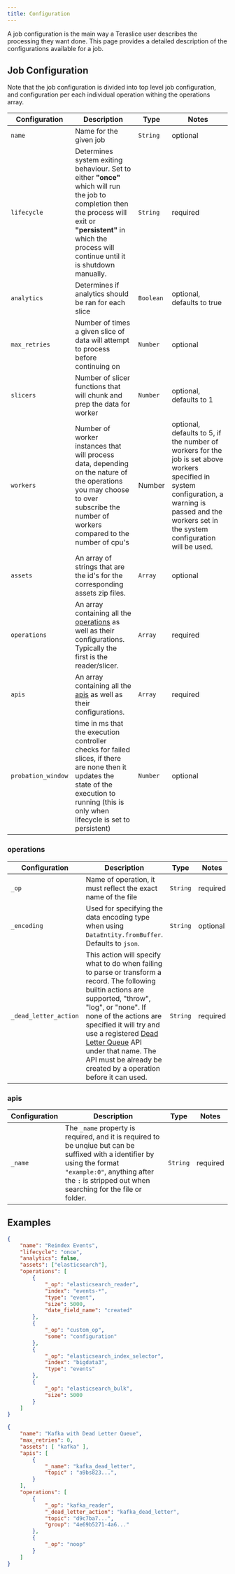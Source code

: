 ```yaml
---
title: Configuration
---
```


A job configuration is the main way a Teraslice user describes the processing they want done. This page provides a detailed description of the configurations available for a job.

## Job Configuration

Note that the job configuration is divided into top level job configuration, and configuration per each individual operation withing the operations array.

| Configuration      | Description                                                                                                                                                                                                         | Type      | Notes                                                                                                                                                                                                   |
| ------------------ | ------------------------------------------------------------------------------------------------------------------------------------------------------------------------------------------------------------------- | --------- | ------------------------------------------------------------------------------------------------------------------------------------------------------------------------------------------------------- |
| `name`             | Name for the given job                                                                                                                                                                                              | `String`  | optional                                                                                                                                                                                                |
| `lifecycle`        | Determines system exiting behaviour. Set to either **"once"** which will run the job to completion then the process will exit or **"persistent"** in which the process will continue until it is shutdown manually. | `String`  | required                                                                                                                                                                                                |
| `analytics`        | Determines if analytics should be ran for each slice                                                                                                                                                                | `Boolean` | optional, defaults to true                                                                                                                                                                              |
| `max_retries`      | Number of times a given slice of data will attempt to process before continuing on                                                                                                                                  | `Number`  | optional                                                                                                                                                                                                |
| `slicers`          | Number of slicer functions that will chunk and prep the data for worker                                                                                                                                             | `Number`  | optional, defaults to 1                                                                                                                                                                                 |
| `workers`          | Number of worker instances that will process data, depending on the nature of the operations you may choose to over subscribe the number of workers compared to the number of cpu's                                 | Number    | optional, defaults to 5, if the number of workers for the job is set above workers specified in system configuration, a warning is passed and the workers set in the system configuration will be used. |
| `assets`           | An array of strings that are the id's for the corresponding assets zip files.                                                                                                                                       | `Array`   | optional                                                                                                                                                                                                |
| `operations`       | An array containing all the [operations](#operations) as well as their configurations. Typically the first is the reader/slicer.                                                                                    | `Array`   | required                                                                                                                                                                                                |
| `apis`             | An array containing all the [apis](#apis) as well as their configurations.                                                                                                                                          | `Array`   | required                                                                                                                                                                                                |
| `probation_window` | time in ms that the execution controller checks for failed slices, if there are none then it updates the state of the execution to running (this is only when lifecycle is set to persistent)                       | `Number`  | optional                                                                                                                                                                                                |

### operations

| Configuration         | Description                                                                                                                                                                                                                                                                                                                                                                 | Type     | Notes    |
| --------------------- | --------------------------------------------------------------------------------------------------------------------------------------------------------------------------------------------------------------------------------------------------------------------------------------------------------------------------------------------------------------------------- | -------- | -------- |
| `_op`                 | Name of operation, it must reflect the exact name of the file                                                                                                                                                                                                                                                                                                               | `String` | required |
| `_encoding`           | Used for specifying the data encoding type when using `DataEntity.fromBuffer`. Defaults to `json`.                                                                                                                                                                                                                                                                          | `String` | optional |
| `_dead_letter_action` | This action will specify what to do when failing to parse or transform a record. ​​​​​The following builtin actions are supported, "throw", "log", or "none". If none of the actions are specified it will try and use a registered [Dead Letter Queue](./dead-letter-queue.md) API under that name. The API must be already be created by a operation before it can used.​ | `String` | required |

### apis

| Configuration | Description                                                                                                                                                                                                              | Type     | Notes    |
| ------------- | ------------------------------------------------------------------------------------------------------------------------------------------------------------------------------------------------------------------------ | -------- | -------- |
| `_name`       | The `_name` property is required, and it is required to be unqiue but can be suffixed with a identifier by using the format `"example:0"`, anything after the `:` is stripped out when searching for the file or folder. | `String` | required |

## Examples

<!--DOCUSAURUS_CODE_TABS-->
<!--Reindex Job-->
```json
{
    "name": "Reindex Events",
    "lifecycle": "once",
    "analytics": false,
    "assets": ["elasticsearch"],
    "operations": [
        {
            "_op": "elasticsearch_reader",
            "index": "events-*",
            "type": "event",
            "size": 5000,
            "date_field_name": "created"
        },
        {
            "_op": "custom_op",
            "some": "configuration"
        },
        {
            "_op": "elasticsearch_index_selector",
            "index": "bigdata3",
            "type": "events"
        },
        {
            "_op": "elasticsearch_bulk",
            "size": 5000
        }
    ]
}
```
<!--Kafka with Dead Letter Queue-->
```json
{
    "name": "Kafka with Dead Letter Queue",
    "max_retries": 0,
    "assets": [ "kafka" ],
    "apis": [
        {
            "_name": "kafka_dead_letter",
            "topic" : "a9bs823...",
        }
    ],
    "operations": [
        {
            "_op": "kafka_reader",
            "_dead_letter_action": "kafka_dead_letter",
            "topic": "d9c7ba7...",
            "group": "4e69b5271-4a6..."
        },
        {
            "_op": "noop"
        }
    ]
}
```
<!--END_DOCUSAURUS_CODE_TABS-->
